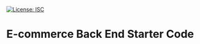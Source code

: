 [![License: ISC](https://img.shields.io/badge/License-ISC-blue.svg)](https://opensource.org/licenses/ISC)

# E-commerce Back End Starter Code